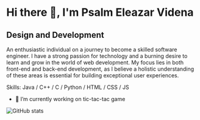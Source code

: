 # Hi there 👋, I'm Psalm Eleazar Videna
## Design and Development

An enthusiastic individual on a journey to become a skilled software engineer. I have a strong passion for technology and a burning desire to learn and grow in the world of web development. My focus lies in both front-end and back-end development, as I believe a holistic understanding of these areas is essential for building exceptional user experiences.

Skills: Java / C++ / C / Python / HTML / CSS / JS

- 🔭 I’m currently working on tic-tac-tac game 


![GitHub stats](https://github-readme-stats.vercel.app/api?username=P541M&show_icons=true)  



<!--
**P541M/P541M** is a ✨ _special_ ✨ repository because its `README.md` (this file) appears on your GitHub profile.

Here are some ideas to get you started:

- 🔭 I’m currently working on ...
- 🌱 I’m currently learning ...
- 👯 I’m looking to collaborate on ...
- 🤔 I’m looking for help with ...
- 💬 Ask me about ...
- 📫 How to reach me: ...
- 😄 Pronouns: ...
- ⚡ Fun fact: ...
-->

